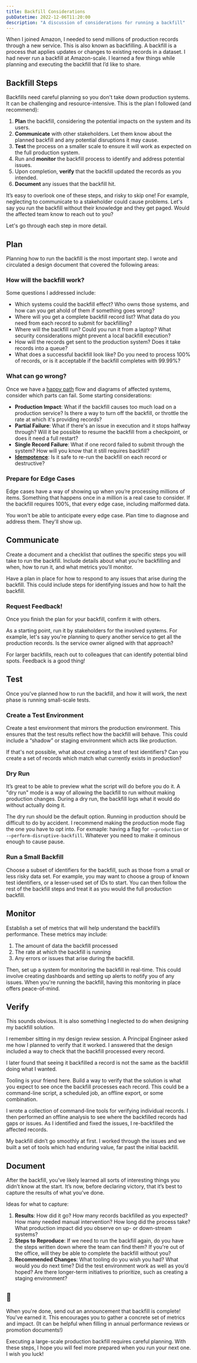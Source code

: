 ```yaml
---
title: Backfill Considerations
pubDatetime: 2022-12-06T11:20:00
description: "A discussion of considerations for running a backfill"
---
```


When I joined Amazon, I needed to send millions of production records through
a new service. This is also known as backfilling. A backfill is a process that
applies updates or changes to existing records in a dataset. I had never run
a backfill at Amazon-scale. I learned a few things while planning and executing
the backfill that I’d like to share.

## Backfill Steps

Backfills need careful planning so you don't take down production systems. It
can be challenging and resource-intensive. This is the plan I followed (and
recommend):

1. **Plan** the backfill, considering the potential impacts on the system and its
   users.
2. **Communicate** with other stakeholders. Let them know about the
   planned backfill and any potential disruptions it may cause.
3. **Test** the process on a smaller scale to ensure it will work as expected on
   the full production system.
4. Run and **monitor** the backfill process to identify and address potential
   issues.
5. Upon completion, **verify** that the backfill updated
   the records as you intended.
6. **Document** any issues that the backfill hit.

It’s easy to overlook one of these steps, and risky to skip one! For example,
neglecting to communicate to a stakeholder could cause problems. Let's say you
run the backfill without their knowledge and they get paged. Would the affected
team know to reach out to you?

Let's go through each step in more detail.

## Plan

Planning how to run the backfill is the most important step. I wrote and
circulated a design document that covered the following areas:

### How will the backfill work?

Some questions I addressed include:

* Which systems could the backfill effect? Who owns those
  systems, and how can you get ahold of them if something goes wrong?
* Where will you get a complete backfill record list?
  What data do you need from each record to submit for backfilling?
* Where will the backfill run? Could you run it from a laptop?
  What security considerations might prevent a local backfill execution?
* How will the records get sent to the production system? Does
  it take records into a queue?
* What does a successful backfill look like? Do you need to process 100% of
  records, or is it acceptable if the backfill completes with 99.99%?

### What can go wrong?

Once we have a [happy path](https://en.wikipedia.org/wiki/Happy_path) flow and
diagrams of affected systems, consider which parts can fail. Some starting
considerations:

* **Production Impact**: What if the backfill causes too much load on a production
  service? Is there a way to turn off the backfill, or throttle the rate at
  which it's providing records?
* **Partial Failure**: What if there's an issue in execution and it stops
  halfway through? Will it be possible to resume the backfill from a checkpoint,
  or does it need a full restart?
* **Single Record Failure**: What if one record failed to submit through the
  system? How will you know that it still requires backfill?
* **[Idempotence](https://en.wikipedia.org/wiki/Idempotence)**: Is it safe to
  re-run the backfill on each record or
  destructive?

### Prepare for Edge Cases

Edge cases have a way of showing up when you’re processing millions of items.
Something that happens once in a million is a real case to consider. If the
backfill requires 100%, that every edge case, including malformed data.

You won't be able to anticipate every edge case.
Plan time to diagnose and address them. They'll show up.

## Communicate

Create a document and a checklist that outlines the specific steps you will take
to run the backfill. Include details about what you’re backfilling and when, how
to run it, and what metrics you'll monitor.

Have a plan in place for how to respond to
any issues that arise during the backfill.
This could include steps for identifying issues and how to halt the backfill.

### Request Feedback!

Once you finish the plan for your backfill, confirm it with others.

As a starting point, run it by stakeholders for the involved systems. For
example, let's say you're planning to query another service to
get all the production records. Is the service owner aligned with that approach?

For larger backfills, reach out to colleagues that can identify potential blind
spots. Feedback is a good thing!

## Test

Once you've planned how to run the backfill, and how it will work, the next
phase is running small-scale tests.

### Create a Test Environment

Create a test environment that mirrors the production
environment. This ensures that the test results reflect how the
backfill will behave. This could include a “shadow” or staging environment which
acts like production.

If that's not possible, what about creating a test of test identifiers?
Can you create a set of records which match what currently exists in production?

### Dry Run

It’s great to be able to preview what the script will do before you do it.
A "dry run" mode is a way of allowing the backfill to run without making
production changes. During a dry run, the backfill logs what it would do without
actually doing it.

The dry run should be the default option. Running in production should be
difficult to do by accident. I recommend making the production mode flag the one
you have to opt into. For exmaple: having a flag for `-–production` or
`-–perform-disruptive-backfill`. Whatever you need to make it ominous enough to
cause pause.

### Run a Small Backfill

Choose a subset of identifiers for the backfill, such as those from a small or
less risky data set. For example, you may want to choose a group of known test
identifiers, or a lesser-used set of IDs to start. You can then follow the rest
of the backfill steps and treat it as you would the full production backfill.

## Monitor

Establish a set of metrics that will help understand the backfill’s performance.
These metrics may include:
1. The amount of data the backfill processed
2. The rate at which the backfill is running
3. Any errors or issues that arise during the backfill.

Then, set up a system for monitoring the backfill in real-time. This could
involve creating dashboards and setting up alerts to notify you of any issues.
When you're running the backfill, having this monitoring in place offers
peace-of-mind.

## Verify

This sounds obvious. It is also something I neglected to do when designing my
backfill solution.

I remember sitting in my design review session. A Principal Engineer asked me
how I planned to verify that it worked. I answered that the design included
a way to check that the backfill processed every record.

I later found that seeing it backfilled a record is not the same as the backfill
doing what I wanted.

Tooling is your friend here. Build a way to verify that the solution is what you
expect to see once the backfill processes each record. This could be
a command-line script, a scheduled job, an offline export, or some combination.

I wrote a collection of command-line tools for verifying individual records.
I then performed an offline analysis to see where the backfilled records had
gaps or issues. As I identified and fixed the issues, I re-backfilled the
affected records.

My backfill didn’t go smoothly at first. I worked through the issues and we
built a set of tools which had enduring value, far past the initial backfill.

## Document

After the backfill, you've likely learned all sorts of interesting things you
didn’t know at the start. It’s now, before declaring victory, that it’s best to
capture the results of what you’ve done.

Ideas for what to capture:

1. **Results**: How did it go? How many records backfilled as you expected? How
   many needed manual intervention? How long did the process take? What
   production impact did you observe on up- or down-stream systems?
2. **Steps to Reproduce**: If we need to run the backfill again, do you have the
   steps written down where the team can find them? If you're
   out of the office, will they be able to complete the backfill without you?
3. **Recommended Changes**: What tooling do you wish you had? What would you do
   next time? Did the test environment work as well as you’d hoped? Are there
   longer-term initiatives to prioritize, such as creating a staging
   environment?

## 🎉

When you're done, send out an announcement that backfill is complete! You've
earned it. This encourages you to gather a concrete set of metrics and impact.
(It can be helpful when filling in annual performance reviews or promotion
documents!)

Executing a large-scale production backfill requires careful planning. With
these steps, I hope you will feel more prepared when you run your next one.
I wish you luck!
